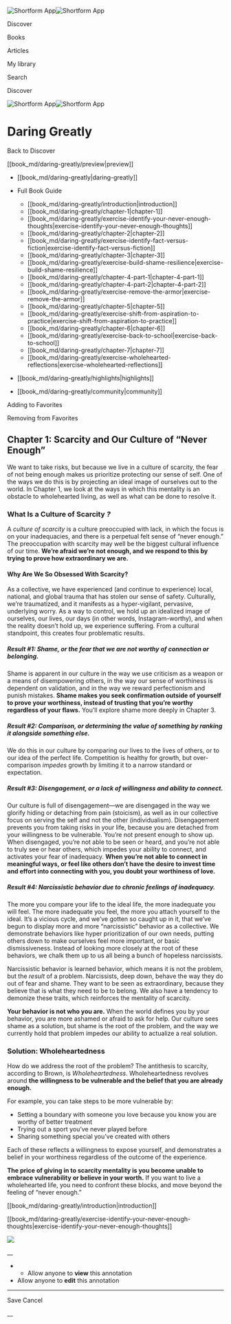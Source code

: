 ![Shortform App](/img/logo.36a2399e.svg)![Shortform App](/img/logo-dark.70c1b072.svg)

Discover

Books

Articles

My library

Search

Discover

![Shortform App](/img/logo.36a2399e.svg)![Shortform App](/img/logo-dark.70c1b072.svg)

# Daring Greatly

Back to Discover

[[book_md/daring-greatly/preview|preview]]

  * [[book_md/daring-greatly|daring-greatly]]
  * Full Book Guide

    * [[book_md/daring-greatly/introduction|introduction]]
    * [[book_md/daring-greatly/chapter-1|chapter-1]]
    * [[book_md/daring-greatly/exercise-identify-your-never-enough-thoughts|exercise-identify-your-never-enough-thoughts]]
    * [[book_md/daring-greatly/chapter-2|chapter-2]]
    * [[book_md/daring-greatly/exercise-identify-fact-versus-fiction|exercise-identify-fact-versus-fiction]]
    * [[book_md/daring-greatly/chapter-3|chapter-3]]
    * [[book_md/daring-greatly/exercise-build-shame-resilience|exercise-build-shame-resilience]]
    * [[book_md/daring-greatly/chapter-4-part-1|chapter-4-part-1]]
    * [[book_md/daring-greatly/chapter-4-part-2|chapter-4-part-2]]
    * [[book_md/daring-greatly/exercise-remove-the-armor|exercise-remove-the-armor]]
    * [[book_md/daring-greatly/chapter-5|chapter-5]]
    * [[book_md/daring-greatly/exercise-shift-from-aspiration-to-practice|exercise-shift-from-aspiration-to-practice]]
    * [[book_md/daring-greatly/chapter-6|chapter-6]]
    * [[book_md/daring-greatly/exercise-back-to-school|exercise-back-to-school]]
    * [[book_md/daring-greatly/chapter-7|chapter-7]]
    * [[book_md/daring-greatly/exercise-wholehearted-reflections|exercise-wholehearted-reflections]]
  * [[book_md/daring-greatly/highlights|highlights]]
  * [[book_md/daring-greatly/community|community]]



Adding to Favorites 

Removing from Favorites 

## Chapter 1: Scarcity and Our Culture of “Never Enough”

We want to take risks, but because we live in a culture of scarcity, the fear of not being enough makes us prioritize protecting our sense of self. One of the ways we do this is by projecting an ideal image of ourselves out to the world. In Chapter 1, we look at the ways in which this mentality is an obstacle to wholehearted living, as well as what can be done to resolve it.

### What Is a Culture of Scarcity _?_

A _culture of scarcity_ is a culture preoccupied with lack, in which the focus is on your inadequacies, and there is a perpetual felt sense of “never enough.” The preoccupation with scarcity may well be the biggest cultural influence of our time. **We’re afraid we’re not enough, and we respond to this by trying to prove how extraordinary we are.**

#### Why Are We So Obsessed With Scarcity?

As a collective, we have experienced (and continue to experience) local, national, and global trauma that has stolen our sense of safety. Culturally, we’re traumatized, and it manifests as a hyper-vigilant, pervasive, underlying worry. As a way to control, we hold up an idealized image of ourselves, our lives, our days (in other words, Instagram-worthy), and when the reality doesn’t hold up, we experience suffering. From a cultural standpoint, this creates four problematic results.

##### Result #1: Shame, or the fear that we are not worthy of connection or belonging.

Shame is apparent in our culture in the way we use criticism as a weapon or a means of disempowering others, in the way our sense of worthiness is dependent on validation, and in the way we reward perfectionism and punish mistakes. **Shame makes you seek confirmation outside of yourself to prove your worthiness, instead of trusting that you’re worthy regardless of your flaws.** You’ll explore shame more deeply in Chapter 3.

##### Result #2: Comparison, or determining the value of something by ranking it alongside something else.

We do this in our culture by comparing our lives to the lives of others, or to our idea of the perfect life. Competition is healthy for growth, but over-comparison _impedes_ growth by limiting it to a narrow standard or expectation.

##### Result #3: Disengagement, or a lack of willingness and ability to connect.

Our culture is full of disengagement—we are disengaged in the way we glorify hiding or detaching from pain (stoicism), as well as in our collective focus on serving the self and not the other (individualism). Disengagement prevents you from taking risks in your life, because you are detached from your willingness to be vulnerable. You’re not present enough to show up. When disengaged, you’re not able to be seen or heard, and you’re not able to truly see or hear others, which impedes your ability to connect, and activates your fear of inadequacy. **When you’re not able to connect in meaningful ways, or feel like others don’t have the desire to invest time and effort into connecting with you, you doubt your worthiness of love.**

##### Result #4: Narcissistic behavior due to chronic feelings of inadequacy.

The more you compare your life to the ideal life, the more inadequate you will feel. The more inadequate you feel, the more you attach yourself to the ideal. It’s a vicious cycle, and we’ve gotten so caught up in it, that we’ve begun to display more and more “narcissistic” behavior as a collective. We demonstrate behaviors like hyper prioritization of our own needs, putting others down to make ourselves feel more important, or basic dismissiveness. Instead of looking more closely at the root of these behaviors, we chalk them up to us all being a bunch of hopeless narcissists.

Narcissistic behavior is learned behavior, which means it is not the problem, but the _result_ of a problem. Narcissists, deep down, behave the way they do out of fear and shame. They want to be seen as extraordinary, because they believe that is what they need to be to belong. We also have a tendency to demonize these traits, which reinforces the mentality of scarcity.

**Your behavior is not who you are.** When the world defines you by your behavior, you are more ashamed or afraid to ask for help. Our culture sees shame as a solution, but shame is the root of the problem, and the way we currently hold that problem impedes our ability to actualize a real solution.

### Solution: Wholeheartedness

How do we address the root of the problem? The antithesis to scarcity, according to Brown, is _Wholeheartedness_. Wholeheartedness revolves around **the willingness to be vulnerable and the belief that you are already enough.**

For example, you can take steps to be more vulnerable by:

  * Setting a boundary with someone you love because you know you are worthy of better treatment
  * Trying out a sport you’ve never played before
  * Sharing something special you’ve created with others 



Each of these reflects a willingness to expose yourself, and demonstrates a belief in your worthiness regardless of the outcome of the experience.

**The price of giving in to scarcity mentality is you become unable to embrace vulnerability or believe in your worth.** If you want to live a wholehearted life, you need to confront these blocks, and move beyond the feeling of “never enough.”

[[book_md/daring-greatly/introduction|introduction]]

[[book_md/daring-greatly/exercise-identify-your-never-enough-thoughts|exercise-identify-your-never-enough-thoughts]]

![](https://bat.bing.com/action/0?ti=56018282&Ver=2&mid=5224f3d7-837e-4e17-b7c0-5d8fd99e7b1b&sid=49fff5b0636c11eeb9c611038afc8668&vid=4a005010636c11ee80c703d4c4a7acd5&vids=0&msclkid=N&pi=0&lg=en-US&sw=800&sh=600&sc=24&nwd=1&tl=Shortform%20%7C%20Book&p=https%3A%2F%2Fwww.shortform.com%2Fapp%2Fbook%2Fdaring-greatly%2Fchapter-1&r=&lt=311&evt=pageLoad&sv=1&rn=486038)

__

  *   * Allow anyone to **view** this annotation
  * Allow anyone to **edit** this annotation



* * *

Save Cancel

__



